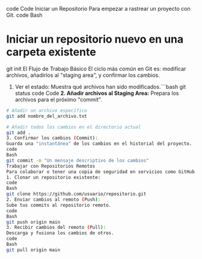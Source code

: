 code
Code
Iniciar un Repositorio
Para empezar a rastrear un proyecto con Git.
code
Bash
# Iniciar un repositorio nuevo en una carpeta existente
git init
El Flujo de Trabajo Básico
El ciclo más común en Git es: modificar archivos, añadirlos al "staging area", y confirmar los cambios.
1. Ver el estado:
Muestra qué archivos han sido modificados.```bash
git status
code
Code
**2. Añadir archivos al Staging Area:**
Prepara los archivos para el próximo "commit".
```bash
# Añadir un archivo específico
git add nombre_del_archivo.txt

# Añadir todos los cambios en el directorio actual
git add .
3. Confirmar los cambios (Commit):
Guarda una "instantánea" de los cambios en el historial del proyecto.
code
Bash
git commit -m "Un mensaje descriptivo de los cambios"
Trabajar con Repositorios Remotos
Para colaborar o tener una copia de seguridad en servicios como GitHub.
1. Clonar un repositorio existente:
code
Bash
git clone https://github.com/usuario/repositorio.git
2. Enviar cambios al remoto (Push):
Sube tus commits al repositorio remoto.
code
Bash
git push origin main
3. Recibir cambios del remoto (Pull):
Descarga y fusiona los cambios de otros.
code
Bash
git pull origin main
